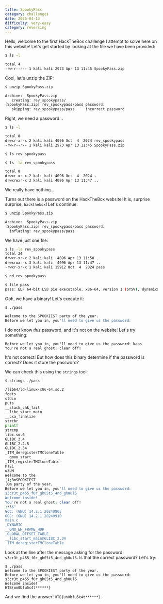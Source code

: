 ```yaml
---
title: SpookyPass
category: challenges
date: 2025-04-13
difficulty: very-easy
category: reversing
---
```


Hello, welcome to the first HackTheBox challenge I attempt to solve here on this website! Let's get started by looking at the file we have been provided:

```bash
$ ls -l

total 4
-rw-r--r-- 1 kali kali 2973 Apr 13 11:45 SpookyPass.zip
```

Cool, let's unzip the ZIP:

```bash
$ unzip SpookyPass.zip

Archive:  SpookyPass.zip
   creating: rev_spookypass/
[SpookyPass.zip] rev_spookypass/pass password:
   skipping: rev_spookypass/pass     incorrect password
```

Right, we need a password...

```bash
$ ls -l

total 8
drwxr-xr-x 2 kali kali 4096 Oct  4  2024 rev_spookypass
-rw-r--r-- 1 kali kali 2973 Apr 13 11:45 SpookyPass.zip

$ ls rev_spookypass

$ ls -la rev_spookypass

total 8
drwxr-xr-x 2 kali kali 4096 Oct  4  2024 .
drwxrwxr-x 3 kali kali 4096 Apr 13 11:47 ..
```

We really have nothing...

Turns out there is a password on the HackTheBox website! It is, surprise surprise, `hackthebox`! Let's continue:

```bash
$ unzip SpookyPass.zip

Archive:  SpookyPass.zip
[SpookyPass.zip] rev_spookypass/pass password:
  inflating: rev_spookypass/pass
```

We have just one file:

```bash
$ ls -la rev_spookypass
total 24
drwxr-xr-x 2 kali kali  4096 Apr 13 11:50 .
drwxrwxr-x 3 kali kali  4096 Apr 13 11:47 ..
-rwxr-xr-x 1 kali kali 15912 Oct  4  2024 pass
```

```bash
$ cd rev_spookypass

$ file pass
pass: ELF 64-bit LSB pie executable, x86-64, version 1 (SYSV), dynamically linked, interpreter /lib64/ld-linux-x86-64.so.2, BuildID[sha1]=3008217772cc2426c643d69b80a96c715490dd91, for GNU/Linux 4.4.0, not stripped
```

Ooh, we have a binary! Let's execute it:

```bash
$ ./pass

Welcome to the SPOOKIEST party of the year.
Before we let you in, you'll need to give us the password:
```

I do not know _this_ password, and it's not on the website! Let's try something:

```
Before we let you in, you'll need to give us the password: kaas
You're not a real ghost; clear off!
```

It's not correct! But how does this binary determine if the password is correct? Does it store the password?

We can check this using the `strings` tool:

```bash
$ strings ./pass

/lib64/ld-linux-x86-64.so.2
fgets
stdin
puts
__stack_chk_fail
__libc_start_main
__cxa_finalize
strchr
printf
strcmp
libc.so.6
GLIBC_2.4
GLIBC_2.2.5
GLIBC_2.34
_ITM_deregisterTMCloneTable
__gmon_start__
_ITM_registerTMCloneTable
PTE1
u3UH
Welcome to the
[1;3mSPOOKIEST
[0m party of the year.
Before we let you in, you'll need to give us the password:
s3cr3t_p455_f0r_gh05t5_4nd_gh0ul5
Welcome inside!
You're not a real ghost; clear off!
;*3$"
GCC: (GNU) 14.2.1 20240805
GCC: (GNU) 14.2.1 20240910
main.c
_DYNAMIC
__GNU_EH_FRAME_HDR
_GLOBAL_OFFSET_TABLE_
__libc_start_main@GLIBC_2.34
_ITM_deregisterTMCloneTable
```

Look at the line after the message asking for the password: `s3cr3t_p455_f0r_gh05t5_4nd_gh0ul5`. Is that the correct password? Let's try:

```
$ ./pass
Welcome to the SPOOKIEST party of the year.
Before we let you in, you'll need to give us the password: s3cr3t_p455_f0r_gh05t5_4nd_gh0ul5
Welcome inside!
HTB{un0bfu5c4t******}
```

And we find the answer! `HTB{un0bfu5c4t******}`.
